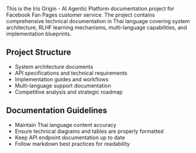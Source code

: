 <!-- Use this file to provide workspace-specific custom instructions to Copilot. For more details, visit https://code.visualstudio.com/docs/copilot/copilot-customization -->

This is the Iris Origin - AI Agentic Platform documentation project for Facebook Fan Pages customer service. The project contains comprehensive technical documentation in Thai language covering system architecture, RLHF learning mechanisms, multi-language capabilities, and implementation blueprints.

## Project Structure
- System architecture documents
- API specifications and technical requirements
- Implementation guides and workflows
- Multi-language support documentation
- Competitive analysis and strategic roadmap

## Documentation Guidelines
- Maintain Thai language content accuracy
- Ensure technical diagrams and tables are properly formatted
- Keep API endpoint documentation up to date
- Follow markdown best practices for readability
